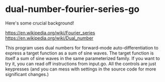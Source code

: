 # dual-number-fourier-series-go

Here's some crucial background!

https://en.wikipedia.org/wiki/Fourier_series
https://en.wikipedia.org/wiki/Dual_number

This program uses dual numbers for forward-mode auto-differentiation to express a target function as a sum of sine waves. The target function is itself a sum of sine waves in the same parameterized family. If you want to try it, you can read off instructions from input.go. All the controls are just keypresses (and you can mess with settings in the source code for more significant changes.)
